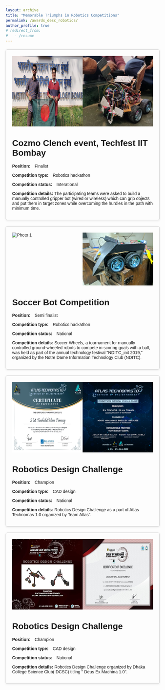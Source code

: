 ```yaml
---
layout: archive
title: "Memorable Triumphs in Robotics Competitions"
permalink: /awards_desc_robotics/
author_profile: true
# redirect_from:
#   - /resume
---
```

<html>
<head>
  <meta charset="UTF-8">
  <title>Bullet Points Example</title>
  <style>
    body {
      font-family: Arial, sans-serif;
      margin: 20px;
    }

    h1 {
      text-align: center;
    }

    p {
      margin-bottom: 10px;
    }

    .competition-details {
      margin-top: 20px;
      border: 1px solid #ccc;
      padding: 20px;
      border-radius: 5px;
      box-shadow: 0px 2px 6px rgba(0, 0, 0, 0.1);
      max-width: 800px; /* Adjust the max-width value as desired */
      margin-left: auto;
      margin-right: auto;
    }

    .label {
      font-weight: bold;
    }

    .value {
      margin-left: 10px;
    }

    .image-container {
      display: flex;
      justify-content: space-between;
      margin-bottom: 10px;
    }

    .image-container img {
      max-width: 50%;
    }
  </style>
</head>

<body>
  <div class="competition-details">
    <div class="image-container">
      <img src="/images/cozmo.jpg" alt="Photo 1">
      <img src="/images/cozmo2.jpg" alt="Photo 2">
    </div>
    <h1> Cozmo Clench event, Techfest IIT Bombay</h1>
    <p><span class="label">Position:</span> <span class="value">Finalist</span></p>
    <p><span class="label">Competition type:</span> <span class="value">Robotics hackathon</span></p>
    <p><span class="label">Competition status:</span> <span class="value">Interational</span></p>
    <p><span class="label">Competition details:</span> The participating teams were asked to build a manually controlled gripper bot (wired or wireless) which can grip objects and put them in target zones while overcoming the hurdles in the path with minimum time.
</p>
  </div>

<div class="competition-details">
    <div class="image-container">
      <img src="/images/soccer1.jpg" alt="Photo 1">
      <img src="/images/soccer2.jpg" alt="Photo 2">
    </div>
    <h1> Soccer Bot Competition </h1>
    <p><span class="label">Position:</span> <span class="value">Semi finalist</span></p>
    <p><span class="label">Competition type:</span> <span class="value">Robotics hackathon</span></p>
    <p><span class="label">Competition status:</span> <span class="value">National</span></p>
    <p><span class="label">Competition details:</span> Soccer Wheels, a tournament for manually controlled ground-wheeled robots to compete in scoring goals with a ball, was held as part of the annual technology festival "NDITC_init 2019," organized by the Notre Dame Information Technology Club (NDITC).
</p>
  </div>

 <div class="competition-details">
    <div class="image-container">
      <img src="/images/robotdesign3.jpg" alt="Photo 1">
      <img src="/images/robotdesign4.jpg" alt="Photo 2">
    </div>
    <h1> Robotics Design Challenge </h1>
    <p><span class="label">Position:</span> <span class="value">Champion</span></p>
    <p><span class="label">Competition type:</span> <span class="value">CAD design</span></p>
    <p><span class="label">Competition status:</span> <span class="value">National</span></p>
    <p><span class="label">Competition details:</span> Robotics Design Challenge as a part of Atlas Technomas 1.0 organized by Team Atlas".
</p>
  </div> 

  <div class="competition-details">
    <div class="image-container">
      <img src="/images/robotdesign1.jpg" alt="Photo 1">
      <img src="/images/robotdesign2.jpg" alt="Photo 2">
    </div>
    <h1> Robotics Design Challenge </h1>
    <p><span class="label">Position:</span> <span class="value">Champion</span></p>
    <p><span class="label">Competition type:</span> <span class="value">CAD design</span></p>
    <p><span class="label">Competition status:</span> <span class="value">National</span></p>
    <p><span class="label">Competition details:</span> Robotics Design Challenge organized by Dhaka College Science Club( DCSC) titling " Deus Ex Machina 1.0".
</p>
  </div>  
</body>

</html>